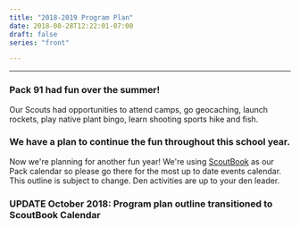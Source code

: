 ```yaml
---
title: "2018-2019 Program Plan"
date: 2018-08-28T12:22:01-07:00
draft: false
series: "front"

---
```


---

### Pack 91 had fun over the summer! 
Our Scouts had opportunities to attend camps, go geocaching, launch rockets, play native plant bingo, learn shooting sports hike and fish.

### We have a plan to continue the fun throughout this school year. 
Now we're planning for another fun year!  We're using <a href="https://www.scoutbook.com/mobile/dashboard/calendar/"> ScoutBook</a> as our Pack calendar so please go there for the most up to date events calendar.  This outline is subject to change. Den activities are up to your den leader.

### UPDATE October 2018: Program plan outline transitioned to ScoutBook Calendar



